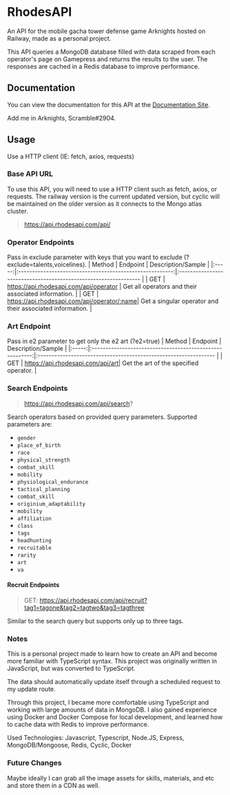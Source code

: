 # RhodesAPI

An API for the mobile gacha tower defense game Arknights hosted on Railway, made as a personal project.

This API queries a MongoDB database filled with data scraped from each operator's page on Gamepress and returns the results to the user. The responses are cached in a Redis database to improve performance.

## Documentation
You can view the documentation for this API at the [Documentation Site](https://rhodesapi.vercel.app/).

Add me in Arknights, Scramble#2904.

## Usage
Use a HTTP client (IE: fetch, axios, requests)

### Base API URL
To use this API, you will need to use a HTTP client such as fetch, axios, or requests. The railway version is the current updated version, but cyclic will be maintained on the older version as it connects to the Mongo atlas cluster.
>https://api.rhodesapi.com/api/

### Operator Endpoints
Pass in exclude parameter with keys that you want to exclude (?exclude=talents,voicelines).
| Method  | Endpoint                                                  | Description/Sample                                            |
|:-----:|:--------------------------------------------------------:|:---------------------------------------------------------------- |
| GET   | https://api.rhodesapi.com/api/operator      | Get all operators and their associated information.               |
| GET   | https://api.rhodesapi.com/api/operator/:name| Get a singular operator and their associated information.        |

### Art Endpoint
Pass in e2 parameter to get only the e2 art (?e2=true)
| Method  | Endpoint                                                  | Description/Sample                                            |
|:-----:|:--------------------------------------------------------:|:---------------------------------------------------------------- |
| GET   | https://api.rhodesapi.com/api/art| Get the art of the specified operator.      |

### Search Endpoints
>https://api.rhodesapi.com/api/search?

Search operators based on provided query parameters. Supported parameters are:
- `gender`
- `place_of_birth`
- `race`
- `physical_strength`
- `combat_skill`
- `mobility`
- `physiological_endurance`
- `tactical_planning`
- `combat_skill`
- `originium_adaptability`
- `mobility`
- `affiliation`
- `class`
- `tags`
- `headhunting`
- `recruitable`
- `rarity`
- `art`
- `va`

#### Recruit Endpoints
>GET: https://api.rhodesapi.com/api/recruit?tag1=tagone&tag2=tagtwo&tag3=tagthree

Similar to the search query but supports only up to three tags.

### Notes
This is a personal project made to learn how to create an API and become more familiar with TypeScript syntax. This project was originally written in JavaScript, but was converted to TypeScript.

The data should automatically update itself through a scheduled request to my update route.

Through this project, I became more comfortable using TypeScript and working with large amounts of data in MongoDB. I also gained experience using Docker and Docker Compose for local development, and learned how to cache data with Redis to improve performance.

Used Technologies: Javascript, Typescript, Node.JS, Express, MongoDB/Mongoose, Redis, Cyclic, Docker

### Future Changes
Maybe ideally I can grab all the image assets for skills, materials, and etc and store them in a CDN as well.
